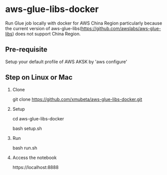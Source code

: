# aws-glue-libs-docker
Run Glue job locally with docker for AWS China Region particularly because the current version of aws-glue-libs(https://github.com/awslabs/aws-glue-libs) does not support China Region.

## Pre-requisite

Setup your default profile of AWS AKSK by 'aws configure' 

## Step on Linux or Mac
1. Clone

    git clone https://github.com/xmubeta/aws-glue-libs-docker.git

2. Setup

    cd aws-glue-libs-docker
    
    bash setup.sh

3. Run

    bash run.sh

4. Access the notebook

    https://localhost:8888




